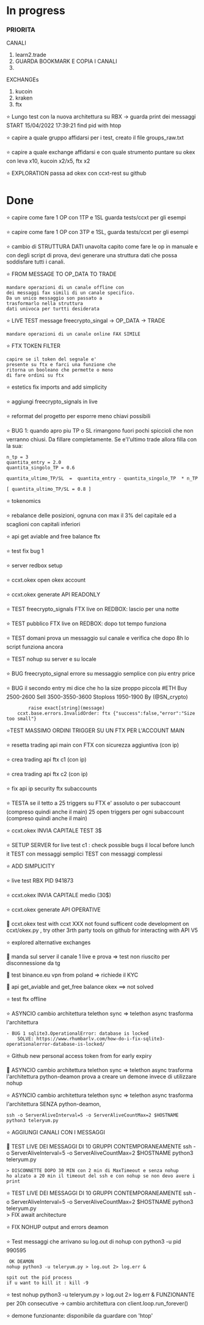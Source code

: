 # In progress
### PRIORITA
CANALI
1. learn2.trade
2. GUARDA BOOKMARK E COPIA I CANALI
3.


EXCHANGEs
1. kucoin
2. kraken
3. ftx

⭐ Lungo test con la nuova architettura su RBX -> guarda print dei messaggi
START 15/04/2022 17:39:21
find pid with htop

⭐ capire a quale gruppo affidarsi per i test, creato il file groups_raw.txt

⭐ capire a quale exchange affidarsi e con quale strumento
puntare su okex con leva x10, kucoin x2/x5, ftx x2


⭐ EXPLORATION passa ad okex con ccxt-rest su github





# Done

⭐ capire come fare 1 OP con 1TP e 1SL
    guarda tests/ccxt per gli esempi

⭐ capire come fare 1 OP con 3TP e 1SL, 
    guarda tests/ccxt per gli esempi

⭐ cambio di STRUTTURA DATI
    unavolta capito come fare le op in manuale
    e con degli script di prova, devi generare 
    una struttura dati che possa soddisfare tutti i canali.

⭐ FROM MESSAGE TO OP_DATA TO TRADE

    mandare operazioni di un canale offline con
    dei messaggi fax simili di un canale specifico.
    Da un unico messaggio son passato a 
    trasformarlo nella struttura 
    dati univoca per turtti desiderata

⭐  LIVE TEST message freecrypto_singal
      ->  OP_DATA -> TRADE 

    mandare operazioni di un canale online FAX SIMILE

⭐  FTX TOKEN FILTER

    capire se il token del segnale e' 
    presente su ftx e farci una funzione che
    ritorna un booleano che permette o meno
    di fare ordini su ftx

⭐  estetics
   fix imports and add simplicity


⭐  aggiungi freecrypto_signals in live

⭐  reformat del progetto per esporre meno chiavi possibili

⭐ BUG 1: quando apro piu TP o SL rimangono fuori pochi spiccioli che non verranno chiusi. Da fillare completamente. Se e'l'ultimo trade allora filla con la sua:  
    
    n_tp = 3
    quantita_entry = 2.0
    quantita_singolo_TP = 0.6

    quantita_ultimo_TP/SL  =  quantita_entry - quantita_singolo_TP  * n_TP

    [ quantita_ultimo_TP/SL = 0.8 ] 


⭐ tokenomics

⭐ rebalance delle posizioni, ognuna con max il 3% del capitale
    ed a scaglioni con capitali inferiori

⭐ api get aviable and free balance ftx

⭐ test fix bug 1

⭐ server redbox setup

⭐ ccxt.okex     open okex account

⭐ ccxt.okex    generate API READONLY

⭐ TEST freecrypto_signals FTX live on REDBOX: lascio per una notte

⭐ TEST pubblico FTX live on REDBOX: dopo tot tempo funziona

⭐ TEST domani prova un messaggio sul canale e verifica che dopo 8h lo script funziona ancora

⭐ TEST nohup su server e su locale

⭐ BUG freecrypto_signal errore su messaggio semplice con piu entry price 

⭐ BUG il secondo entry mi dice che ho la size proppo piccola
        #ETH 
        Buy 2500-2600
        Sell 3500-3550-3600
        Stoploss 1950-1900
        By (@SN_crypto)

            raise exact[string](message)
        ccxt.base.errors.InvalidOrder: ftx {"success":false,"error":"Size too small"}

⭐TEST MASSIMO ORDINI TRIGGER SU UN FTX PER L'ACCOUNT MAIN

⭐ resetta trading api main con FTX con sicurezza aggiuntiva (con ip)

⭐  crea trading api ftx c1 (con ip)

⭐  crea trading api ftx c2 (con ip)

⭐  fix api ip security ftx subaccounts

⭐ TESTA se il tetto a 25 triggers su FTX e' assoluto o per subaccount (compreso quindi anche il main)
    25 open triggers per ogni subaccount (compreso quindi anche il main)

⭐ ccxt.okex    INVIA CAPITALE TEST 3$

⭐ SETUP SERVER for live test c1 : check possible bugs il local before lunch it
TEST con messaggi semplici
TEST con messaggi complessi

⭐ ADD SIMPLICITY

⭐ live test RBX
PID 941873

⭐  ccxt.okex    INVIA CAPITALE medio (30$)

⭐ ccxt.okex    generate API OPERATIVE

🔻 ccxt.okex    test with ccxt XXX not found sufficent code development on ccxt/okex.py , try other 3rth party tools on github for interacting with API V5

⭐ explored alternative exchanges

🔻 manda sul server il canale 1 live e prova => test non riuscito per disconnessione da tg

🔻 test binance.eu vpn from poland => richiede il KYC

🔻 api get_aviable and get_free balance okex ==> not solved

⭐ test ftx offline

⭐ ASYNCIO cambio architettura telethon sync => telethon async 
trasforma l'architettura
    
    - BUG 1 sqlite3.OperationalError: database is locked
        SOLVE: https://www.rhumbarlv.com/how-do-i-fix-sqlite3-operationalerror-database-is-locked/
⭐ Github new personal access token from for early expiry

🔻  ASYNCIO cambio architettura telethon sync => telethon async 
trasforma l'architettura
    python-deamon prova a creare un demone invece di utilizzare nohup

⭐  ASYNCIO cambio architettura telethon sync => telethon async 
trasforma l'architettura
    SENZA python-deamon,
    
    ssh -o ServerAliveInterval=5 -o ServerAliveCountMax=2 $HOSTNAME
    python3 teleryum.py  


⭐ AGGIUNGI CANALI CON I MESSAGGI

🔻 TEST LIVE DEI MESSAGGI DI 10 GRUPPI CONTEMPORANEAMENTE 
    ssh -o ServerAliveInterval=5 -o ServerAliveCountMax=2 $HOSTNAME
    python3 teleryum.py  
    
    > DISCONNETTE DOPO 30 MIN con 2 min di MaxTimeout e senza nohup
    ho alzato a 20 min il timeout del ssh e con nohup se non devo avere i print

⭐ TEST LIVE DEI MESSAGGI DI 10 GRUPPI CONTEMPORANEAMENTE 
    ssh -o ServerAliveInterval=5 -o ServerAliveCountMax=2 $HOSTNAME
    python3 teleryum.py  
    > FIX await architecture

⭐ FIX NOHUP output and errors deamon

⭐ Test messaggi che arrivano su log.out di nohup con python3 -u
    pid 990595
    
     OK DEAMON 
    nohup python3 -u teleryum.py > log.out 2> log.err & 
    
    spit out the pid process 
    if u want to kill it : kill -9 

⭐ test nohup python3 -u teleryum.py > log.out 2> log.err & FUNZIONANTE per 20h consecutive
    -> cambio architettura con client.loop.run_forever()

⭐ demone funzionante: disponibile da guardare con 'htop'
